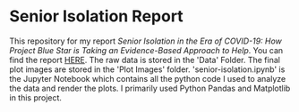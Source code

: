 # Senior Isolation Report

This repository for my report _Senior Isolation in the Era of COVID-19: How Project Blue Star is Taking an Evidence-Based Approach to Help_. You can find the report [HERE](https://projectbluestar.herokuapp.com/our-mission). The raw data is stored in the 'Data' Folder. The final plot images are stored in the 'Plot Images' folder. 'senior-isolation.ipynb' is the Jupyter Notebook which contains all the python code I used to analyze the data and render the plots. I primarily used Python Pandas and Matplotlib in this project.
